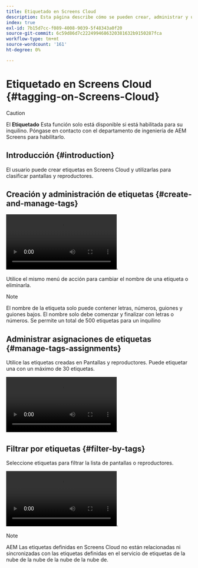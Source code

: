 ```yaml
---
title: Etiquetado en Screens Cloud
description: Esta página describe cómo se pueden crear, administrar y utilizar las etiquetas en Screens Cloud.
index: true
exl-id: 7b15d7cc-f089-4008-9039-5f48343a0f20
source-git-commit: 6c59d86d7c2224994686320381632b9150287fca
workflow-type: tm+mt
source-wordcount: '161'
ht-degree: 0%

---
```


# Etiquetado en Screens Cloud {#tagging-on-Screens-Cloud}

>[!CAUTION]
>
>El **Etiquetado** Esta función solo está disponible si está habilitada para su inquilino. Póngase en contacto con el departamento de ingeniería de AEM Screens para habilitarlo.

## Introducción {#introduction}

El usuario puede crear etiquetas en Screens Cloud y utilizarlas para clasificar pantallas y reproductores.

## Creación y administración de etiquetas {#create-and-manage-tags}

![Etiqueta de creación de VÍDEO](assets/tagging/create-tag.mp4).

Utilice el mismo menú de acción para cambiar el nombre de una etiqueta o eliminarla.

>[!NOTE]
> 
> El nombre de la etiqueta solo puede contener letras, números, guiones y guiones bajos. El nombre solo debe comenzar y finalizar con letras o números.
> Se permite un total de 500 etiquetas para un inquilino

## Administrar asignaciones de etiquetas {#manage-tags-assignments}

Utilice las etiquetas creadas en Pantallas y reproductores. Puede etiquetar una con un máximo de 30 etiquetas.

![Asignación de etiquetas de administración de VÍDEO](assets/tagging/assign-tags-to-players.mp4).

## Filtrar por etiquetas {#filter-by-tags}

Seleccione etiquetas para filtrar la lista de pantallas o reproductores.

![Filtro de VÍDEO por etiquetas](assets/tagging/filter-by-tags.mp4).

>[!NOTE]
> 
> AEM Las etiquetas definidas en Screens Cloud no están relacionadas ni sincronizadas con las etiquetas definidas en el servicio de etiquetas de la nube de la nube de la nube de la nube de.
> 
